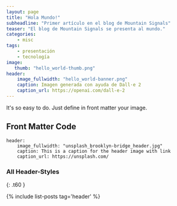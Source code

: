 ```yaml
---
layout: page
title: "Hola Mundo!"
subheadline: "Primer artículo en el blog de Mountain Signals"
teaser: "El blog de Mountain Signals se presenta al mundo."
categories:
    - misc
tags:
    - presentación
    - tecnología
image:
   thumb: "hello_world-thumb.png"
header:
    image_fullwidth: "hello_world-banner.png"
    caption: Imagen generada con ayuda de Dall·e 2 
    caption_url: https://openai.com/dall-e-2
---
```


It's so easy to do. Just define in front matter your image.
<!--more-->

## Front Matter Code

~~~
header:
    image_fullwidth: "unsplash_brooklyn-bridge_header.jpg"
    caption: This is a caption for the header image with link
    caption_url: https://unsplash.com/
~~~



### All Header-Styles 
{: .t60 }

{% include list-posts tag='header' %}
